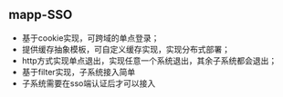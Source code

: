 ## mapp-SSO


- 基于cookie实现，可跨域的单点登录；
- 提供缓存抽象模板，可自定义缓存实现，实现分布式部署；
- http方式实现单点退出，实现任意一个系统退出，其余子系统都会退出；
- 基于filter实现，子系统接入简单
- 子系统需要在sso端认证后才可以接入